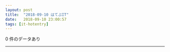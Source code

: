 ```yaml
---
layout: post
title:  "2018-09-10 はてぶIT"
date:   2018-09-10 23:00:57
tags: [it-hotentry]
---
```

0 件のデータあり

<hr>
